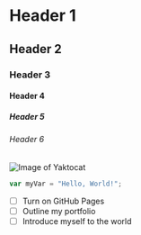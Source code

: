 # Header 1
## Header 2
### Header 3
#### Header 4
##### Header 5
###### Header 6

![Image of Yaktocat](https://octodex.github.com/images/yaktocat.png)

```javascript
var myVar = "Hello, World!";
```
- [ ] Turn on GitHub Pages
- [ ] Outline my portfolio
- [ ] Introduce myself to the world
